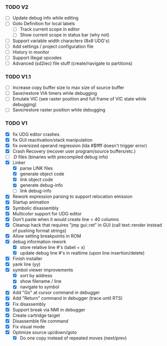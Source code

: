 ### TODO V2
- [ ] Update debug info while editing
- [ ] Goto Definition for local labels
  - [ ] Track current scope in editor
  - [ ] Show current scope in status bar (why not)
- [ ] Support variable width characters (8x8 UDG's)
- [ ] Add settings / project configuration file
- [ ] History in monitor
- [ ] Support illegal opcodes
- [ ] Advanced (sd2iec) file stuff (create/navigate to partitions)

### TODO V1.1
- [ ] Increase copy buffer size to max size of source buffer
- [ ] Save/restore VIA timers while debugging
- [ ] Emulate VIC (see raster position and full frame of VIC state while debugging)
- [ ] Save/restore raster position while debugging

### TODO V1
- [x] fix UDG editor crashes
- [x] fix GUI reactivation/stack manipulation
- [x] fix oversized operand regression (lda #$ffff doesn't trigger error)
- [x] Crash Recovery (recover user program/source buffers/etc.)
- [ ] .D files (binaries with precompiled debug info)
- [x] Linker
   - [x] parse LINK files
   - [x] generate object code
   - [x] link object code
   - [x] generate debug-info
   - [ ] link debug-info
- [x] Rework expression parsing to support relocation emission
- [x] Startup animation
- [x] Symbolic disassembly
- [x] Multicolor support for UDG editor
- [x] Don't paste when it would create line > 40 columns
- [x] Cleanup hack that requires "jmp gui::ret" in GUI (call text::render instead of pushing format strings)
- [x] Allow setting breakpoints in ROM
- [x] debug information rework
  - [x] store relative line #'s (label + x)
  - [x] update debug line #'s in realtime (upon line insertion/delete)
- [x] Finish installer
- [x] yank line (yy)
- [x] symbol viewer improvements
  - [x] sort by address
  - [x] show filename / line
  - [x] navigate to symbol
- [x] Add "Go" at cursor command in debugger
- [x] Add "Return" command in debugger (trace until RTS)
- [x] Fix disassembly
- [x] Support break via NMI in debugger
- [x] Create cartridge target
- [x] Disassemble file command
- [x] Fix visual mode
- [x] Optimize source up/down/goto
  - [x] Do one copy instead of repeated moves (next/prev)
